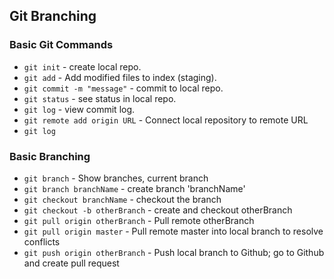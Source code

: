 ## Git Branching


### Basic Git Commands
* `git init` - create local repo.
* `git add` - Add modified files to index (staging).
* `git commit -m "message"` - commit to local repo.
* `git status` - see status in local repo.
* `git log` - view commit log.
* `git remote add origin URL` - Connect local repository to remote URL
* `git log `

### Basic Branching
* `git branch` - Show branches, current branch
* `git branch branchName` - create branch 'branchName'
* `git checkout branchName` - checkout the branch
* `git checkout -b otherBranch` - create and checkout otherBranch
* `git pull origin otherBranch` - Pull remote otherBranch
* `git pull origin master` - Pull remote master into local branch to resolve conflicts
* `git push origin otherBranch` - Push local branch to Github; go to Github and create pull request
<!-- * `git ` -->
